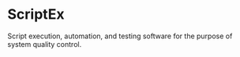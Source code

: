 # ScriptEx
Script execution, automation, and testing software for the purpose of system quality control. 
